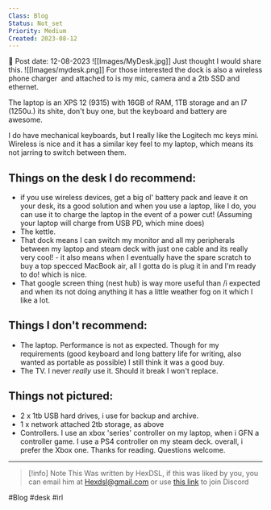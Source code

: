 ```yaml
---
Class: Blog
Status: Not_set
Priority: Medium
Created: 2023-08-12
---
```

📆 Post date: 12-08-2023
![[Images/MyDesk.jpg]]
Just thought I would share this.
![[Images/mydesk.png]]
For those interested the dock is also a wireless phone charger  and attached to is my mic, camera and a 2tb SSD and ethernet.

The laptop is an XPS 12 (9315) with 16GB of RAM, 1TB storage and an I7 (1250u.) its shite, don't buy one, but the keyboard and battery are awesome.

I do have mechanical keyboards, but I really like the Logitech mc keys mini. Wireless is nice and it has a similar key feel to my laptop, which means its not jarring to switch between them.

## Things on the desk I do recommend:
- if you use wireless devices, get a big ol' battery pack and leave it on your desk, its a good solution and when you use a laptop, like I do, you can use it to charge the laptop in the event of a power cut! (Assuming your laptop will charge from USB PD, which mine does)
- The kettle.
- That dock means I can switch my monitor and all my peripherals between my laptop and steam deck with just one cable and its really very cool! - it also means when I eventually have the spare scratch to buy a top specced MacBook air, all I gotta do is plug it in and I'm ready to do! which is nice.
- That google screen thing (nest hub) is way more useful than /i expected and when its not doing anything it has a little weather fog on it which I like a lot.

## Things I don't recommend:
- The laptop. Performance is not as expected. Though for my requirements (good keyboard and long battery life for writing, also wanted as portable as possible) I still think it was a good buy.
- The TV. I never *really* use it. Should it break I won't replace.

## Things not pictured:

- 2 x 1tb USB hard drives, i use for backup and archive.
- 1 x network attached 2tb storage, as above
- Controllers. I use an xbox 'series' controller on my laptop, when i GFN a controller game. I use a PS4 controller on my steam deck. overall, i prefer the Xbox one.
Thanks for reading. Questions welcome.

---

> [!info] Note
> This Was written by HexDSL, if this was liked by you, you can email him at [Hexdsl@gmail.com](mailto:hexdsl@gmail.com) or use [this link](https://discord.hexdsl.com) to join Discord

#Blog #desk #irl